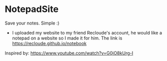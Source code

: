 # NotepadSite
  Save your notes. Simple :)

  - I uploaded my website to my friend Recloude's account, he would like a notepad on a website so I made it for him. The link is https://recloude.github.io/notebook
  
  Inspired by: https://www.youtube.com/watch?v=G0jO8kUrg-I
